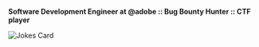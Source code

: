**Software Development Engineer at @adobe :: Bug Bounty Hunter :: CTF player**

![Jokes Card](https://readme-jokes.vercel.app/api)
